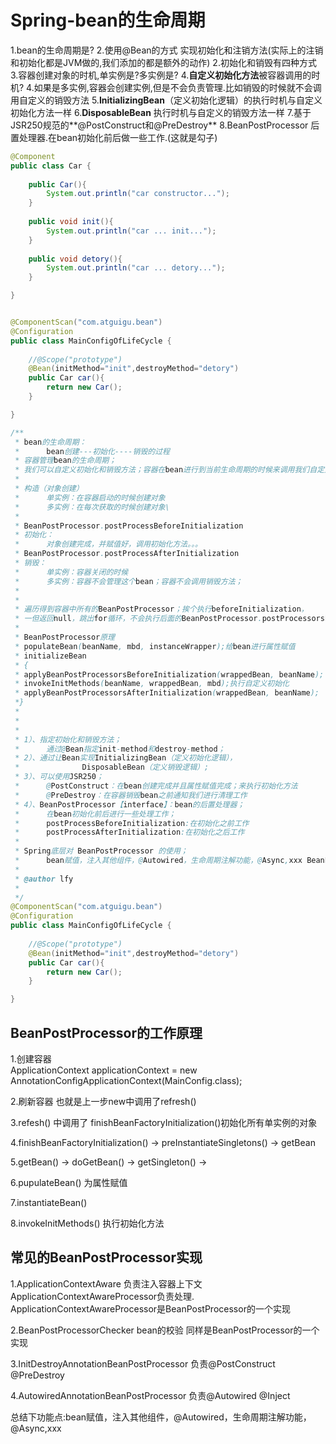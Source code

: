 # Spring-bean的生命周期

1.bean的生命周期是?
2.使用@Bean的方式 实现初始化和注销方法(实际上的注销和初始化都是JVM做的,我们添加的都是额外的动作)
2.初始化和销毁有四种方式
3.容器创建对象的时机,单实例是?多实例是?
4.**自定义初始化方法**被容器调用的时机?
4.如果是多实例,容器会创建实例,但是不会负责管理.比如销毁的时候就不会调用自定义的销毁方法
5.**InitializingBean**（定义初始化逻辑）的执行时机与自定义初始化方法一样
6.**DisposableBean** 执行时机与自定义的销毁方法一样
7.基于JSR250规范的**@PostConstruct和@PreDestroy**
8.BeanPostProcessor 后置处理器.在bean初始化前后做一些工作.(这就是勾子)

```java
@Component
public class Car {
	
	public Car(){
		System.out.println("car constructor...");
	}
	
	public void init(){
		System.out.println("car ... init...");
	}
	
	public void detory(){
		System.out.println("car ... detory...");
	}

}


@ComponentScan("com.atguigu.bean")
@Configuration
public class MainConfigOfLifeCycle {
	
	//@Scope("prototype")
	@Bean(initMethod="init",destroyMethod="detory")
	public Car car(){
		return new Car();
	}

}

```


```java
/**
 * bean的生命周期：
 * 		bean创建---初始化----销毁的过程
 * 容器管理bean的生命周期；
 * 我们可以自定义初始化和销毁方法；容器在bean进行到当前生命周期的时候来调用我们自定义的初始化和销毁方法
 * 
 * 构造（对象创建）
 * 		单实例：在容器启动的时候创建对象
 * 		多实例：在每次获取的时候创建对象\
 * 
 * BeanPostProcessor.postProcessBeforeInitialization
 * 初始化：
 * 		对象创建完成，并赋值好，调用初始化方法。。。
 * BeanPostProcessor.postProcessAfterInitialization
 * 销毁：
 * 		单实例：容器关闭的时候
 * 		多实例：容器不会管理这个bean；容器不会调用销毁方法；
 * 
 * 
 * 遍历得到容器中所有的BeanPostProcessor；挨个执行beforeInitialization，
 * 一但返回null，跳出for循环，不会执行后面的BeanPostProcessor.postProcessorsBeforeInitialization
 * 
 * BeanPostProcessor原理
 * populateBean(beanName, mbd, instanceWrapper);给bean进行属性赋值
 * initializeBean
 * {
 * applyBeanPostProcessorsBeforeInitialization(wrappedBean, beanName);
 * invokeInitMethods(beanName, wrappedBean, mbd);执行自定义初始化
 * applyBeanPostProcessorsAfterInitialization(wrappedBean, beanName);
 *}
 * 
 * 
 * 
 * 1）、指定初始化和销毁方法；
 * 		通过@Bean指定init-method和destroy-method；
 * 2）、通过让Bean实现InitializingBean（定义初始化逻辑），
 * 				DisposableBean（定义销毁逻辑）;
 * 3）、可以使用JSR250；
 * 		@PostConstruct：在bean创建完成并且属性赋值完成；来执行初始化方法
 * 		@PreDestroy：在容器销毁bean之前通知我们进行清理工作
 * 4）、BeanPostProcessor【interface】：bean的后置处理器；
 * 		在bean初始化前后进行一些处理工作；
 * 		postProcessBeforeInitialization:在初始化之前工作
 * 		postProcessAfterInitialization:在初始化之后工作
 * 
 * Spring底层对 BeanPostProcessor 的使用；
 * 		bean赋值，注入其他组件，@Autowired，生命周期注解功能，@Async,xxx BeanPostProcessor;
 * 
 * @author lfy
 *
 */
@ComponentScan("com.atguigu.bean")
@Configuration
public class MainConfigOfLifeCycle {
	
	//@Scope("prototype")
	@Bean(initMethod="init",destroyMethod="detory")
	public Car car(){
		return new Car();
	}

}

```

## BeanPostProcessor的工作原理

1.创建容器 		
ApplicationContext applicationContext = new AnnotationConfigApplicationContext(MainConfig.class);

2.刷新容器 也就是上一步new中调用了refresh()

3.refesh() 中调用了 finishBeanFactoryInitialization()初始化所有单实例的对象

4.finishBeanFactoryInitialization() -> preInstantiateSingletons() -> getBean

5.getBean() -> doGetBean() -> getSingleton() ->

6.pupulateBean() 为属性赋值

7.instantiateBean() 

8.invokeInitMethods() 执行初始化方法

## 常见的BeanPostProcessor实现

1.ApplicationContextAware 负责注入容器上下文 ApplicationContextAwareProcessor负责处理.
ApplicationContextAwareProcessor是BeanPostProcessor的一个实现

2.BeanPostProcessorChecker bean的校验 同样是BeanPostProcessor的一个实现

3.InitDestroyAnnotationBeanPostProcessor 负责@PostConstruct @PreDestroy

4.AutowiredAnnotationBeanPostProcessor 负责@Autowired @Inject

总结下功能点:bean赋值，注入其他组件，@Autowired，生命周期注解功能，@Async,xxx 


